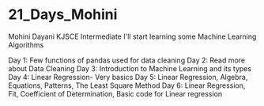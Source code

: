 # 21_Days_Mohini
Mohini Dayani
KJSCE
Intermediate I'll start learning some Machine Learning Algorithms

Day 1: Few functions of pandas used for data cleaning
Day 2: Read more about Data Cleaning
Day 3: Introduction to Machine Learning and its types
Day 4: Linear Regression- Very basics
Day 5: Linear Regression, Algebra, Equations, Patterns, The Least Square Method
Day 6: Linear Regression, Fit, Coefficient of Determination, Basic code for Linear regression 
